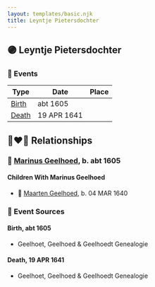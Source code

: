 ```yaml
---
layout: templates/basic.njk
title: Leyntje Pietersdochter
---
```

## 🟣 Leyntje Pietersdochter

### 📆 Events

Type | Date | Place
------ | ------ | ------
[Birth](#event-event-3) | abt 1605 |
[Death](#event-event-4) | 19 APR 1641 |

## 👩‍❤️‍👨 Relationships

### 🔵 [Marinus Geelhoed](/people/4/47020978), b. abt 1605

#### Children With Marinus Geelhoed
* 🔵 [Maarten Geelhoed](/people/7/7846330), b. 04 MAR 1640
### 📰 Event Sources

#### <a id="event-event-3"></a> Birth, abt 1605
* Geelhoet, Geelhoed & Geelhoedt Genealogie

#### <a id="event-event-4"></a> Death, 19 APR 1641
* Geelhoet, Geelhoed & Geelhoedt Genealogie